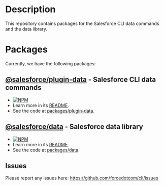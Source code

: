 # Description

This repository contains packages for the Salesforce CLI data commands and the data library.

# Packages

Currently, we have the following packages:

## [@salesforce/plugin-data](https://www.npmjs.com/package/@salesforce/plugin-data) - Salesforce CLI data commands

- [![NPM](https://img.shields.io/npm/v/@salesforce/plugin-data.svg)](https://www.npmjs.com/package/@salesforce/plugin-data)
- Learn more in its [README](https://github.com/salesforcecli/data/blob/main/packages/plugin-data/README.md).
- See the code at [packages/plugin-data](https://github.com/salesforcecli/data/blob/main/packages/plugin-data).

## [@salesforce/data](https://www.npmjs.com/package/@salesforce/data) - Salesforce data library

- [![NPM](https://img.shields.io/npm/v/@salesforce/data.svg)](https://www.npmjs.com/package/@salesforce/data)
- Learn more in its [README](https://github.com/salesforcecli/data/blob/main/packages/data/README.md).
- See the code at [packages/data](https://github.com/salesforcecli/data/blob/main/packages/data).

## Issues

Please report any issues here: https://github.com/forcedotcom/cli/issues
